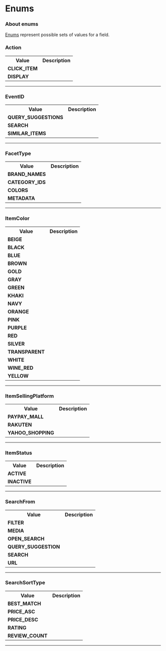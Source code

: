 # Enums

### About enums

[Enums](https://graphql.github.io/graphql-spec/June2018/#sec-Enums) represent possible sets of values for a field.

### Action



<table>
  <tr>
    <th>Value</th>
    <th>Description</th>
  </tr>
  <tr>
    <td><strong>CLICK_ITEM</strong></td>
    <td></td>
  </tr>
  <tr>
    <td><strong>DISPLAY</strong></td>
    <td></td>
  </tr>
</table>

---

### EventID



<table>
  <tr>
    <th>Value</th>
    <th>Description</th>
  </tr>
  <tr>
    <td><strong>QUERY_SUGGESTIONS</strong></td>
    <td></td>
  </tr>
  <tr>
    <td><strong>SEARCH</strong></td>
    <td></td>
  </tr>
  <tr>
    <td><strong>SIMILAR_ITEMS</strong></td>
    <td></td>
  </tr>
</table>

---

### FacetType



<table>
  <tr>
    <th>Value</th>
    <th>Description</th>
  </tr>
  <tr>
    <td><strong>BRAND_NAMES</strong></td>
    <td></td>
  </tr>
  <tr>
    <td><strong>CATEGORY_IDS</strong></td>
    <td></td>
  </tr>
  <tr>
    <td><strong>COLORS</strong></td>
    <td></td>
  </tr>
  <tr>
    <td><strong>METADATA</strong></td>
    <td></td>
  </tr>
</table>

---

### ItemColor



<table>
  <tr>
    <th>Value</th>
    <th>Description</th>
  </tr>
  <tr>
    <td><strong>BEIGE</strong></td>
    <td></td>
  </tr>
  <tr>
    <td><strong>BLACK</strong></td>
    <td></td>
  </tr>
  <tr>
    <td><strong>BLUE</strong></td>
    <td></td>
  </tr>
  <tr>
    <td><strong>BROWN</strong></td>
    <td></td>
  </tr>
  <tr>
    <td><strong>GOLD</strong></td>
    <td></td>
  </tr>
  <tr>
    <td><strong>GRAY</strong></td>
    <td></td>
  </tr>
  <tr>
    <td><strong>GREEN</strong></td>
    <td></td>
  </tr>
  <tr>
    <td><strong>KHAKI</strong></td>
    <td></td>
  </tr>
  <tr>
    <td><strong>NAVY</strong></td>
    <td></td>
  </tr>
  <tr>
    <td><strong>ORANGE</strong></td>
    <td></td>
  </tr>
  <tr>
    <td><strong>PINK</strong></td>
    <td></td>
  </tr>
  <tr>
    <td><strong>PURPLE</strong></td>
    <td></td>
  </tr>
  <tr>
    <td><strong>RED</strong></td>
    <td></td>
  </tr>
  <tr>
    <td><strong>SILVER</strong></td>
    <td></td>
  </tr>
  <tr>
    <td><strong>TRANSPARENT</strong></td>
    <td></td>
  </tr>
  <tr>
    <td><strong>WHITE</strong></td>
    <td></td>
  </tr>
  <tr>
    <td><strong>WINE_RED</strong></td>
    <td></td>
  </tr>
  <tr>
    <td><strong>YELLOW</strong></td>
    <td></td>
  </tr>
</table>

---

### ItemSellingPlatform



<table>
  <tr>
    <th>Value</th>
    <th>Description</th>
  </tr>
  <tr>
    <td><strong>PAYPAY_MALL</strong></td>
    <td></td>
  </tr>
  <tr>
    <td><strong>RAKUTEN</strong></td>
    <td></td>
  </tr>
  <tr>
    <td><strong>YAHOO_SHOPPING</strong></td>
    <td></td>
  </tr>
</table>

---

### ItemStatus



<table>
  <tr>
    <th>Value</th>
    <th>Description</th>
  </tr>
  <tr>
    <td><strong>ACTIVE</strong></td>
    <td></td>
  </tr>
  <tr>
    <td><strong>INACTIVE</strong></td>
    <td></td>
  </tr>
</table>

---

### SearchFrom



<table>
  <tr>
    <th>Value</th>
    <th>Description</th>
  </tr>
  <tr>
    <td><strong>FILTER</strong></td>
    <td></td>
  </tr>
  <tr>
    <td><strong>MEDIA</strong></td>
    <td></td>
  </tr>
  <tr>
    <td><strong>OPEN_SEARCH</strong></td>
    <td></td>
  </tr>
  <tr>
    <td><strong>QUERY_SUGGESTION</strong></td>
    <td></td>
  </tr>
  <tr>
    <td><strong>SEARCH</strong></td>
    <td></td>
  </tr>
  <tr>
    <td><strong>URL</strong></td>
    <td></td>
  </tr>
</table>

---

### SearchSortType



<table>
  <tr>
    <th>Value</th>
    <th>Description</th>
  </tr>
  <tr>
    <td><strong>BEST_MATCH</strong></td>
    <td></td>
  </tr>
  <tr>
    <td><strong>PRICE_ASC</strong></td>
    <td></td>
  </tr>
  <tr>
    <td><strong>PRICE_DESC</strong></td>
    <td></td>
  </tr>
  <tr>
    <td><strong>RATING</strong></td>
    <td></td>
  </tr>
  <tr>
    <td><strong>REVIEW_COUNT</strong></td>
    <td></td>
  </tr>
</table>

---
